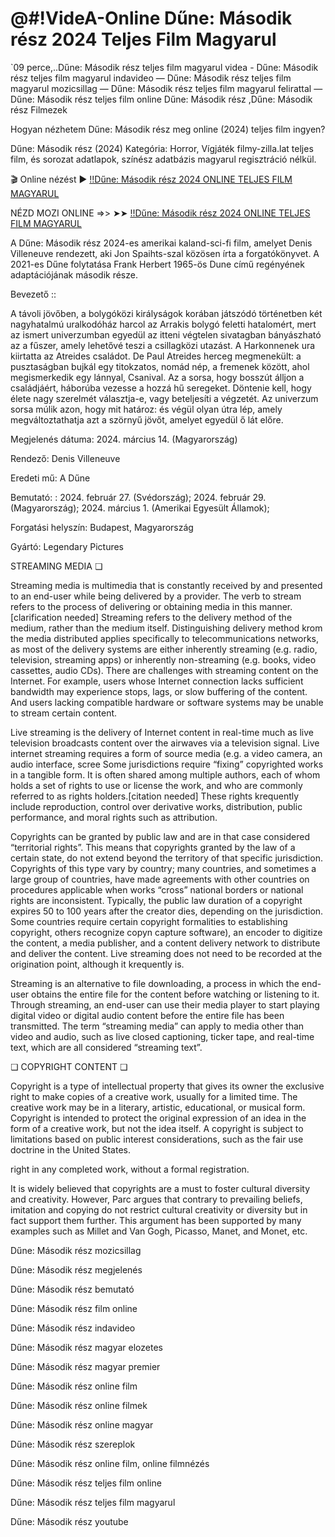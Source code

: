 # @#!VideA-Online Dűne: Második rész 2024 Teljes Film Magyarul

`09 perce,..Dűne: Második rész teljes film magyarul videa - Dűne: Második rész teljes film magyarul indavideo — Dűne: Második rész teljes film magyarul mozicsillag — Dűne: Második rész teljes film magyarul felirattal — Dűne: Második rész teljes film online Dűne: Második rész ,Dűne: Második rész Filmezek

Hogyan nézhetem Dűne: Második rész meg online (2024) teljes film ingyen?

Dűne: Második rész (2024) Kategória: Horror, Vígjáték filmy-zilla.lat teljes film, és sorozat adatlapok, színész adatbázis magyarul regisztráció nélkül.


🎬 Online nézést ► [!!Dűne: Második rész 2024 ONLINE TELJES FILM MAGYARUL](https://cm.filmy-zilla.lat/hu/movie/693134)

NÉZD MOZI ONLINE =>> ➤➤ [!!Dűne: Második rész 2024 ONLINE TELJES FILM MAGYARUL](https://cm.filmy-zilla.lat/hu/movie/693134)

A Dűne: Második rész 2024-es amerikai kaland-sci-fi film, amelyet Denis Villeneuve rendezett, aki Jon Spaihts-szal közösen írta a forgatókönyvet. A 2021-es Dűne folytatása Frank Herbert 1965-ös Dune című regényének adaptációjának második része. 


Bevezető ::

A távoli jövőben, a bolygóközi királyságok korában játszódó történetben két nagyhatalmú uralkodóház harcol az Arrakis bolygó feletti hatalomért, mert az ismert univerzumban egyedül az itteni végtelen sivatagban bányászható az a fűszer, amely lehetővé teszi a csillagközi utazást. A Harkonnenek ura kiirtatta az Atreides családot. De Paul Atreides herceg megmenekült: a pusztaságban bujkál egy titokzatos, nomád nép, a fremenek között, ahol megismerkedik egy lánnyal, Csanival. Az a sorsa, hogy bosszút álljon a családjáért, háborúba vezesse a hozzá hű seregeket. Döntenie kell, hogy élete nagy szerelmét választja-e, vagy beteljesíti a végzetét. Az univerzum sorsa múlik azon, hogy mit határoz: és végül olyan útra lép, amely megváltoztathatja azt a szörnyű jövőt, amelyet egyedül ő lát előre.


Megjelenés dátuma: 2024. március 14. (Magyarország)

Rendező: Denis Villeneuve

Eredeti mű: A Dűne

Bemutató: : 2024. február 27. (Svédország); 2024. február 29. (Magyarország); 2024. március 1. (Amerikai Egyesült Államok);

Forgatási helyszín: Budapest, Magyarország

Gyártó: Legendary Pictures

STREAMING MEDIA ❏


Streaming media is multimedia that is constantly received by and presented to an end-user while being delivered by a provider. The verb to stream refers to the process of delivering or obtaining media in this manner.[clarification needed] Streaming refers to the delivery method of the medium, rather than the medium itself. Distinguishing delivery method krom the media distributed applies specifically to telecommunications networks, as most of the delivery systems are either inherently streaming (e.g. radio, television, streaming apps) or inherently non-streaming (e.g. books, video cassettes, audio CDs). There are challenges with streaming content on the Internet. For example, users whose Internet connection lacks sufficient bandwidth may experience stops, lags, or slow buffering of the content. And users lacking compatible hardware or software systems may be unable to stream certain content.


Live streaming is the delivery of Internet content in real-time much as live television broadcasts content over the airwaves via a television signal. Live internet streaming requires a form of source media (e.g. a video camera, an audio interface, scree
Some jurisdictions require “fixing” copyrighted works in a tangible form. It is often shared among multiple authors, each of whom holds a set of rights to use or license the work, and who are commonly referred to as rights holders.[citation needed] These rights krequently include reproduction, control over derivative works, distribution, public performance, and moral rights such as attribution.


Copyrights can be granted by public law and are in that case considered “territorial rights”. This means that copyrights granted by the law of a certain state, do not extend beyond the territory of that specific jurisdiction. Copyrights of this type vary by country; many countries, and sometimes a large group of countries, have made agreements with other countries on procedures applicable when works “cross” national borders or national rights are inconsistent. Typically, the public law duration of a copyright expires 50 to 100 years after the creator dies, depending on the jurisdiction. Some countries require certain copyright formalities to establishing copyright, others recognize copyn capture software), an encoder to digitize the content, a media publisher, and a content delivery network to distribute and deliver the content. Live streaming does not need to be recorded at the origination point, although it krequently is.


Streaming is an alternative to file downloading, a process in which the end-user obtains the entire file for the content before watching or listening to it. Through streaming, an end-user can use their media player to start playing digital video or digital audio content before the entire file has been transmitted. The term “streaming media” can apply to media other than video and audio, such as live closed captioning, ticker tape, and real-time text, which are all considered “streaming text”.


❏ COPYRIGHT CONTENT ❏


Copyright is a type of intellectual property that gives its owner the exclusive right to make copies of a creative work, usually for a limited time. The creative work may be in a literary, artistic, educational, or musical form. Copyright is intended to protect the original expression of an idea in the form of a creative work, but not the idea itself. A copyright is subject to limitations based on public interest considerations, such as the fair use doctrine in the United States.

right in any completed work, without a formal registration.


It is widely believed that copyrights are a must to foster cultural diversity and creativity. However, Parc argues that contrary to prevailing beliefs, imitation and copying do not restrict cultural creativity or diversity but in fact support them further. This argument has been supported by many examples such as Millet and Van Gogh, Picasso, Manet, and Monet, etc.


Dűne: Második rész mozicsillag


Dűne: Második rész megjelenés


Dűne: Második rész bemutató


Dűne: Második rész film online


Dűne: Második rész indavideo


Dűne: Második rész magyar elozetes


Dűne: Második rész magyar premier


Dűne: Második rész online film


Dűne: Második rész online filmek


Dűne: Második rész online magyar


Dűne: Második rész szereplok


Dűne: Második rész online film, online filmnézés


Dűne: Második rész teljes film online


Dűne: Második rész teljes film magyarul


Dűne: Második rész youtube
